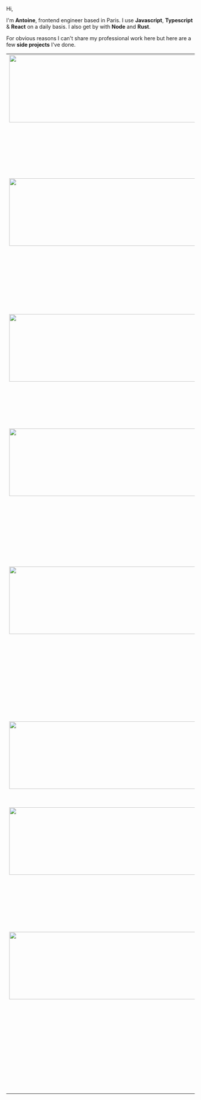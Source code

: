 Hi,

I'm <b>Antoine</b>, frontend engineer based in Paris. I use <b>Javascript</b>, <b>Typescript</b> & <b>React</b> on a daily basis. I also get by with <b>Node</b> and <b>Rust</b>. 

For obvious reasons I can't share my professional work here but here are a few <b>side projects</b> I've done.

<table>
 
   <tr>
    <td valign="top"><img src="https://user-images.githubusercontent.com/43271780/209532864-24d7449e-1185-4810-9423-be5df1fe877f.png" width="700" height="180"></td>
    <td valign="top">
     <h3>Superdiff (331★)</h3>
     <p>Fastest object and array diff library on the javascript market. No dependencies, readable diff, supports deeply nested keys.</p>
     <p><a href="https://github.com/DoneDeal0/superdiff">Code</a></p>
     </td>
  </tr>
 
 <tr>
    <td valign="top"><img src="https://user-images.githubusercontent.com/43271780/152165564-d129240d-e3d1-4643-beb5-f854699bf88c.png" width="700" height="180"></td>
    <td valign="top">
     <h3>Talkr (217★)</h3>
     <p>Tiniest i18n library for React on the market (less than 1kb). Supports Typescript, live autocompletion, complex plural rules, deeply nested keys.</p>
      <a href="https://github.com/DoneDeal0/Talkr">Code</a>
       <p><a href="https://talkr-documentation.netlify.app/docs/intro">Documentation</a></p>
     </td>
  </tr>
  
 <tr>
    <td valign="top"><img src="https://user-images.githubusercontent.com/43271780/177056582-b7b7b6b1-d3a5-4a2d-b5dc-5e2b6ade1d5c.png" width="700" height="180"></td>
    <td valign="top">
     <h3>Paris Stars Map</h3>
     <p>Mobile app to discover where historical figures of Paris used to live. React Native.</p>
      <a href="https://www.paris-stars-map.fr">Website</a>
     <p><a href="https://play.google.com/store/apps/details?id=com.parisstarsmap.parisstarsmapapp">Play Store</a></p>
     </td>
  </tr>
 
  <tr>
    <td valign="top"><img src="https://user-images.githubusercontent.com/43271780/159786562-6906987f-6ded-4a8b-a9bc-205f2ea93601.png" width="700" height="180"></td>
    <td valign="top">
     <h3>Search app for deceased persons</h3>
     <p>This app allows you to search for people who died in France since 1970. Interactive map with data clusters.</p>
      <a href="https://github.com/DoneDeal0/morts-autour-de-vous">Code</a>
      <p><a href="https://recherche-personnes-decedees.netlify.app/">Website</a></p>
     </td>
  </tr>
  
<tr>
    <td valign="top"><img src="https://user-images.githubusercontent.com/43271780/163389884-36c6288e-522a-40bd-aafb-0bfc20f3c955.png" width="700" height="180"></td>
    <td valign="top">
     <h3>Alright React App (36★)</h3>
     <p>Professional React app generator. Shipped with an exposed, unopinionated, highly-performant config.
Jest-SWC, Storybook, SWC, Typescript, Webpack 5.</p>
      <a href="https://github.com/DoneDeal0/alright-react-app">Code</a>
     </td>
  </tr>
 
 
 <tr>
    <td  valign="top"><img src="https://user-images.githubusercontent.com/43271780/177119902-4bb71219-ab43-42a9-af2d-41f61dcdac24.jpeg" width="500" height="180"></td>
    <td valign="top">
     <h3>Deep Vault (3★)</h3>
     <p>Library to store data in the browser with AES encryption.</p>
     <p><a href="https://github.com/DoneDeal0/DeepVault">Code</a></p>
     </td>
  </tr>
 
<tr>
    <td  valign="top"><img src="https://user-images.githubusercontent.com/43271780/152168535-d3f5798e-b18c-426e-b383-6b1c806bfb60.png" width="500" height="180"></td>
    <td valign="top">
     <h3>Santa's Letters</h3>
     <p>Video game. Santa's has lost toddlers' letters and must retrieve them. But beware of angry kids' letters. Javascript & Typescript.</p>
     <a href="https://github.com/DoneDeal0/Santa-Letters">Code</a>
     </td>
  </tr>
    <tr>
    <td  valign="top"><img src="https://user-images.githubusercontent.com/43271780/152162770-a0fc1912-1a7b-4b49-821f-08f600344683.png" width="700" height="180"></td>
    <td valign="top">
     <h3>Reapr</h3>
     <p>Dating app based on remaining lifetime. Live chat, notifications, complex search, dashboard, payment, in-depth profile edition, custom ui-system. Shipped with a Node/Typescript backend.</p>
     <p>🔒 Private repo.</p>
     </td>
  </tr>
 
</table>

